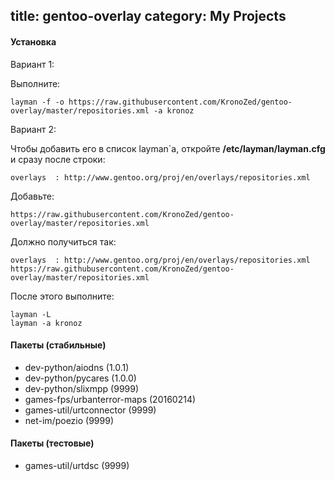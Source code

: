 title: gentoo-overlay
category: My Projects
---

#### Установка

Вариант 1:

Выполните:

```
layman -f -o https://raw.githubusercontent.com/KronoZed/gentoo-overlay/master/repositories.xml -a kronoz
```

Вариант 2:

Чтобы добавить его в список layman`a, откройте **/etc/layman/layman.cfg** и сразу после строки:

```
overlays  : http://www.gentoo.org/proj/en/overlays/repositories.xml
```

Добавьте:

```
https://raw.githubusercontent.com/KronoZed/gentoo-overlay/master/repositories.xml
```

Должно получиться так:

```
overlays  : http://www.gentoo.org/proj/en/overlays/repositories.xml
https://raw.githubusercontent.com/KronoZed/gentoo-overlay/master/repositories.xml
```

После этого выполните:

```
layman -L
layman -a kronoz
```

#### Пакеты (стабильные)

* dev-python/aiodns (1.0.1)
* dev-python/pycares (1.0.0)
* dev-python/slixmpp (9999)
* games-fps/urbanterror-maps (20160214)
* games-util/urtconnector (9999)
* net-im/poezio (9999)

#### Пакеты (тестовые)

* games-util/urtdsc (9999)